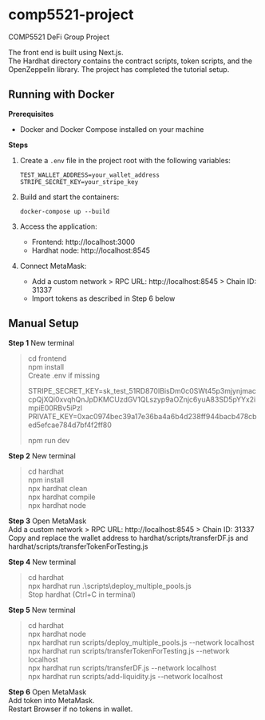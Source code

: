# comp5521-project

COMP5521 DeFi Group Project

The front end is built using Next.js.  
The Hardhat directory contains the contract scripts, token scripts, and the OpenZeppelin library. The project has completed the tutorial setup.

## Running with Docker 

**Prerequisites**
- Docker and Docker Compose installed on your machine

**Steps**
1. Create a `.env` file in the project root with the following variables:
   ```
   TEST_WALLET_ADDRESS=your_wallet_address
   STRIPE_SECRET_KEY=your_stripe_key
   ```

2. Build and start the containers:
   ```
   docker-compose up --build
   ```

3. Access the application:
   - Frontend: http://localhost:3000
   - Hardhat node: http://localhost:8545

4. Connect MetaMask:
   - Add a custom network > RPC URL: http://localhost:8545 > Chain ID: 31337
   - Import tokens as described in Step 6 below

## Manual Setup

**Step 1**
New terminal  
> cd frontend  
> npm install  
> Create .env if missing  
>     
> STRIPE_SECRET_KEY=sk_test_51RD870IBisDm0c0SWt45p3mjynjmaccpQjXQi0xvqhQnJpDKMCUzdGV1QLszyp9aOZnjc6yuA83SD5pYYx2impiE00RBv5iPzl  
> PRIVATE_KEY=0xac0974bec39a17e36ba4a6b4d238ff944bacb478cbed5efcae784d7bf4f2ff80  
>     
> npm run dev  

**Step 2**
New terminal  
> cd hardhat  
> npm install  
> npx hardhat clean  
> npx hardhat compile  
> npx hardhat node  

**Step 3**
Open MetaMask  
Add a custom network >  RPC URL: http://localhost:8545 > Chain ID: 31337  
Copy and replace the wallet address to hardhat/scripts/transferDF.js and hardhat/scripts/transferTokenForTesting.js  

**Step 4**
New terminal  
> cd hardhat  
> npx hardhat run .\scripts\deploy_multiple_pools.js   
Stop hardhat (Ctrl+C in terminal)  

**Step 5**
New terminal  
> cd hardhat  
> npx hardhat node  
> npx hardhat run scripts/deploy_multiple_pools.js --network localhost  
> npx hardhat run scripts/transferTokenForTesting.js --network localhost   
> npx hardhat run scripts/transferDF.js --network localhost  
> npx hardhat run scripts/add-liquidity.js --network localhost  

**Step 6**
Open MetaMask  
Add token into MetaMask.  
Restart Browser if no tokens in wallet.  
